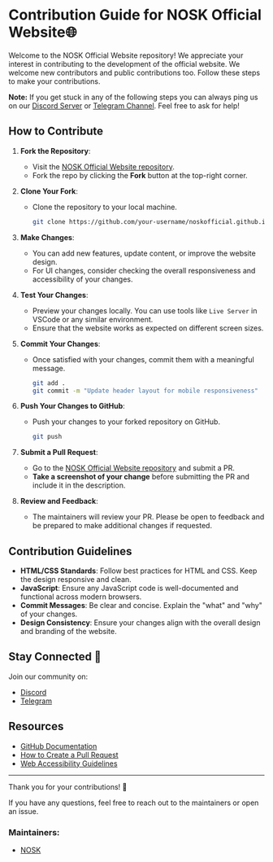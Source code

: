 # Contribution Guide for NOSK Official Website🌐

Welcome to the NOSK Official Website repository! We appreciate your interest in contributing to the development of the official website. We welcome new contributors and public contributions too. Follow these steps to make your contributions.

**Note:** If you get stuck in any of the following steps you can always ping us on our [Discord Server](https://discord.gg/7RDxdfqNud) or [Telegram Channel](https://t.me/noskgroup). Feel free to ask for help!

## How to Contribute

1. **Fork the Repository**:
   - Visit the [NOSK Official Website repository](https://github.com/noskofficial/noskofficial.github.io).
   - Fork the repo by clicking the **Fork** button at the top-right corner.

2. **Clone Your Fork**:
   - Clone the repository to your local machine.
     ```bash
     git clone https://github.com/your-username/noskofficial.github.io.git
     ```

3. **Make Changes**:
   - You can add new features, update content, or improve the website design.
   - For UI changes, consider checking the overall responsiveness and accessibility of your changes.

4. **Test Your Changes**:
   - Preview your changes locally. You can use tools like `Live Server` in VSCode or any similar environment.
   - Ensure that the website works as expected on different screen sizes.

5. **Commit Your Changes**:
   - Once satisfied with your changes, commit them with a meaningful message.
     ```bash
     git add .
     git commit -m "Update header layout for mobile responsiveness"
     ```

6. **Push Your Changes to GitHub**:
   - Push your changes to your forked repository on GitHub.
     ```bash
     git push
     ```

7. **Submit a Pull Request**:
   - Go to the [NOSK Official Website repository](https://github.com/noskofficial/noskofficial.github.io) and submit a PR.
   - **Take a screenshot of your change** before submitting the PR and include it in the description.

8. **Review and Feedback**:
    - The maintainers will review your PR. Please be open to feedback and be prepared to make additional changes if requested.


## Contribution Guidelines

- **HTML/CSS Standards**: Follow best practices for HTML and CSS. Keep the design responsive and clean.
- **JavaScript**: Ensure any JavaScript code is well-documented and functional across modern browsers.
- **Commit Messages**: Be clear and concise. Explain the "what" and "why" of your changes.
- **Design Consistency**: Ensure your changes align with the overall design and branding of the website.


## Stay Connected 💬

Join our community on:
- [Discord](https://discord.gg/ryUf3jjFJ6)
- [Telegram](https://t.me/noskgroup)

## Resources

- [GitHub Documentation](https://docs.github.com/en)
- [How to Create a Pull Request](https://opensource.com/article/19/7/create-pull-request-github)
- [Web Accessibility Guidelines](https://www.w3.org/WAI/WCAG21/quickref/)

---

Thank you for your contributions! 🙌

If you have any questions, feel free to reach out to the maintainers or open an issue.

### Maintainers:
- [NOSK](mailto:nosk@ncit.edu.np)
